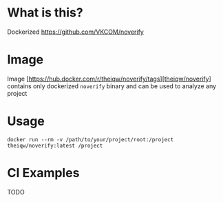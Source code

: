 # What is this?

Dockerized https://github.com/VKCOM/noverify

# Image

Image [https://hub.docker.com/r/theiqw/noverify/tags][theiqw/noverify] contains only dockerized `noverify` binary and can be used to analyze any project

# Usage
`docker run --rm -v /path/to/your/project/root:/project theiqw/noverify:latest /project`

# CI Examples

TODO


[theiqw/noverify]: https://hub.docker.com/r/theiqw/noverify/tags
